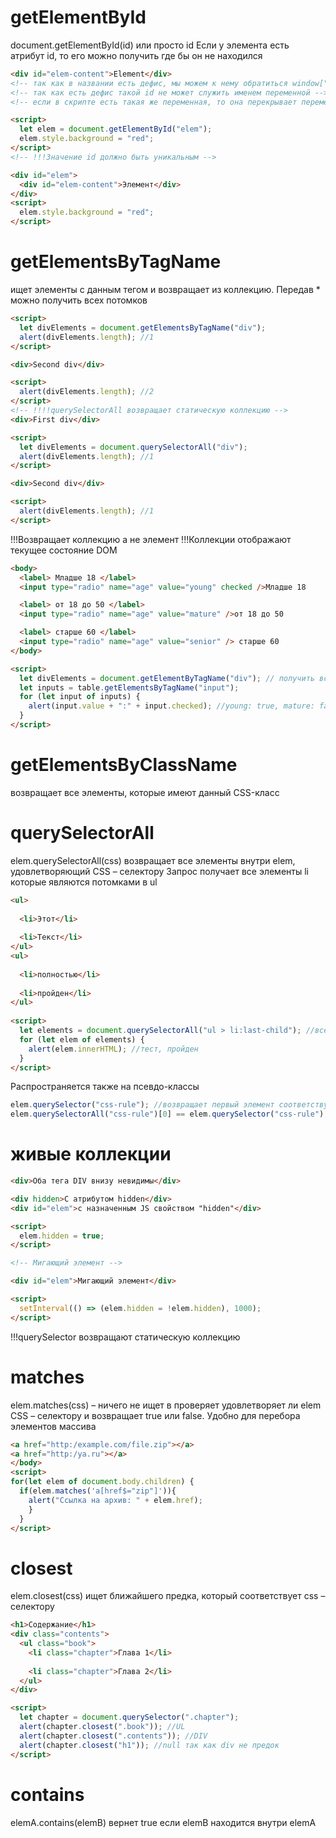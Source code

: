 <!-- getElementById ------------------------------------------------------------------------------------------------------------------------>

# getElementById

document.getElementById(id) или просто id Если у элемента есть атрибут id, то его можно получить где бы он не находился

```html
<div id="elem-content">Element</div>
<!-- так как в названии есть дефис, мы можем к нему обратиться window["elem-content"]  -->
<!-- так как есть дефис такой id не может служить именем переменной -->
<!-- если в скрипте есть такая же переменная, то она перекрывает переменную в DOM -->

<script>
  let elem = document.getElementById("elem");
  elem.style.background = "red";
</script>
<!-- !!!Значение id должно быть уникальным -->

<div id="elem">
  <div id="elem-content">Элемент</div>
</div>
<script>
  elem.style.background = "red";
</script>
```

<!-- getElementsByTagName ------------------------------------------------------------------------------------------------------------------>

# getElementsByTagName

ищет элементы с данным тегом и возвращает из коллекцию. Передав \* можно получить всех потомков

```html
<script>
  let divElements = document.getElementsByTagName("div");
  alert(divElements.length); //1
</script>

<div>Second div</div>

<script>
  alert(divElements.length); //2
</script>
<!-- !!!!querySelectorAll возвращает статическую коллекцию -->
<div>First div</div>

<script>
  let divElements = document.querySelectorAll("div");
  alert(divElements.length); //1
</script>

<div>Second div</div>

<script>
  alert(divElements.length); //1
</script>
```

!!!Возвращает коллекцию а не элемент
!!!Коллекции отображают текущее состояние DOM

```html
<body>
  <label> Младше 18 </label>
  <input type="radio" name="age" value="young" checked />Младше 18

  <label> от 18 до 50 </label>
  <input type="radio" name="age" value="mature" />от 18 до 50

  <label> старше 60 </label>
  <input type="radio" name="age" value="senior" /> старше 60
</body>

<script>
  let divElements = document.getElementByTagName("div"); // получить все div-элементы
  let inputs = table.getElementsByTagName("input");
  for (let input of inputs) {
    alert(input.value + ":" + input.checked); //young: true, mature: false, senior: false
  }
</script>
```

<!-- getElementsByClassName ---------------------------------------------------------------------------------------------------------------->

# getElementsByClassName

возвращает все элементы, которые имеют данный CSS-класс

<!-- querySelectorAll ---------------------------------------------------------------------------------------------------------------------->

# querySelectorAll

elem.querySelectorAll(css) возвращает все элементы внутри elem, удовлетворяющий CSS – селектору
Запрос получает все элементы li которые являются потомками в ul

```html
<ul>
   
  <li>Этот</li>
     
  <li>Текст</li>
</ul>
<ul>
   
  <li>полностью</li>
     
  <li>пройден</li>
</ul>
 
<script>
  let elements = document.querySelectorAll("ul > li:last-child"); //все потомки, которые являются последними потомками в <ul>
  for (let elem of elements) {
    alert(elem.innerHTML); //тест, пройден
  }
</script>
```

Распространяется также на псевдо-классы

<!-- querySelector ------------------------------------------------------------------------------------------------------------------------->

```js
elem.querySelector("css-rule"); //возвращает первый элемент соответствующий CSS-селектору
elem.querySelectorAll("css-rule")[0] == elem.querySelector("css-rule");
```

# живые коллекции

```html
<div>Оба тега DIV внизу невидимы</div>

<div hidden>С атрибутом hidden</div>
<div id="elem">с назначенным JS свойством "hidden"</div>

<script>
  elem.hidden = true;
</script>

<!-- Мигающий элемент -->

<div id="elem">Мигающий элемент</div>

<script>
  setInterval(() => (elem.hidden = !elem.hidden), 1000);
</script>
```

!!!querySelector возвращают статическую коллекцию

<!-- matches ------------------------------------------------------------------------------------------------------------------------------->

# matches

elem.matches(css) – ничего не ищет в проверяет удовлетворяет ли elem CSS – селектору и возвращает true или false. Удобно для перебора элементов массива

```html
<a href="http:/example.com/file.zip"></a>
<a href="http:/ya.ru"></a>
</body>
<script>
for(let elem of document.body.children) {
  if(elem.matches('a[href$="zip"]')){
    alert("Ссылка на архив: " + elem.href);
    }
  }
</script>
```

<!-- closest ------------------------------------------------------------------------------------------------------------------------------->

# closest

elem.closest(css) ищет ближайшего предка, который соответствует css – селектору

```html
<h1>Содержание</h1>
<div class="contents">
  <ul class="book">
    <li class="chapter">Глава 1</li>
     
    <li class="chapter">Глава 2</li>
  </ul>
</div>

<script>
  let chapter = document.querySelector(".chapter");
  alert(chapter.closest(".book")); //UL
  alert(chapter.closest(".contents")); //DIV
  alert(chapter.closest("h1")); //null так как div не предок
</script>
```

<!-- contains ------------------------------------------------------------------------------------------------------------------------------>

# contains

elemA.contains(elemB) вернет true если elemB находится внутри elemA
